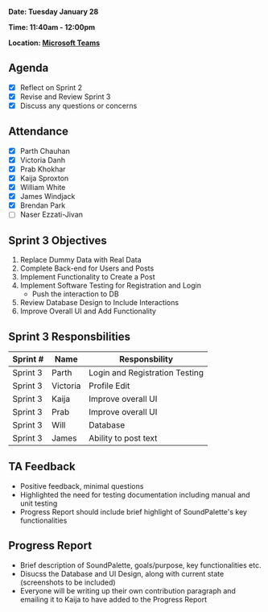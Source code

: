 **Date: Tuesday January 28**

**Time: 11:40am - 12:00pm**

**Location: [Microsoft Teams](https://teams.microsoft.com/l/meetup-join/19%3ameeting_Y2IzYzY5ZjEtZjY3OS00NTc0LWIyYTUtZmVhOWM3NGJjN2Vl%40thread.v2/0?context=%7b%22Tid%22%3a%2276ae1115-1efc-4af2-a536-e2b2443af1a0%22%2c%22Oid%22%3a%227e74cc74-a733-484e-bc53-9dc429bcca3f%22%7d)**

## Agenda 
- [x] Reflect on Sprint 2
- [x] Revise and Review Sprint 3
- [x] Discuss any questions or concerns

## Attendance
- [x] Parth Chauhan
- [x] Victoria Danh
- [x] Prab Khokhar
- [x] Kaija Sproxton
- [x] William White
- [x] James Windjack
- [x] Brendan Park
- [ ] Naser Ezzati-Jivan

## Sprint 3 Objectives
1. Replace Dummy Data with Real Data
2. Complete Back-end for Users and Posts
3. Implement Functionality to Create a Post
4. Implement Software Testing for Registration and Login
     - Push the interaction to DB
6. Review Database Design to Include Interactions
7. Improve Overall UI and Add Functionality


## Sprint 3 Responsbilities

| Sprint # | Name               | Responsbility                     |
|----------| ------------------ | ----------------------------------|
| Sprint 3 | Parth              | Login and Registration Testing    |
| Sprint 3 | Victoria           | Profile Edit                      |
| Sprint 3 | Kaija              | Improve overall UI                |
| Sprint 3 | Prab               | Improve overall UI                |
| Sprint 3 | Will               | Database                          |
| Sprint 3 | James              | Ability to post text              |

## TA Feedback
- Positive feedback, minimal questions
- Highlighted the need for testing documentation including manual and unit testing
- Progress Report should include brief highlight of SoundPalette's key functionalities

## Progress Report
- Brief description of SoundPalette, goals/purpose, key functionalities etc.
- Disucss the Database and UI Design, along with current state (screenshots to be included)
- Everyone will be writing up their own contribution paragraph and emailing it to Kaija to have added to the Progress Report


